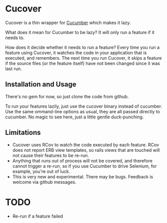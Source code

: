 # Cucover

Cucover is a thin wrapper for [Cucumber](http://github.com/aslakhellesoy/cucumber/tree/master) which makes it lazy.

What does it mean for Cucumber to be lazy? It will only run a feature if it needs to.

How does it decide whether it needs to run a feature? Every time you run a feature using Cucover, it watches the code in 
your application that is executed, and remembers. The next time you run Cucover, it skips a feature if the source files (or the feature itself)
have not been changed since it was last run.

## Installation and Usage

There's no gem for now, so just clone the code from github.

To run your features lazily, just use the cucover binary instead of cucumber. Use the same ommand-line options as usual, they are all passed 
directly to cucumber. No magic to see here, just a little gentle duck-punching.

## Limitations

  * Cucover uses RCov to watch the code executed by each feature. RCov does not report ERB view templates, so rails views that are touched will
    not cause their features to be re-run.
  * Anything that runs out of process will not be covered, and therefore cannot trigger a re-run, so if you use Cucumber to drive Selenium, for 
    example, you're out of luck.
  * This is very new and experimental. There may be bugs. Feedback is welcome via github messages.
  
# TODO

  * Re-run if a feature failed